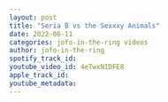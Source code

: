 ```yaml
---
layout: post
title: "Seria B vs the Sexxxy Animals"
date: 2022-06-11
categories: jofo-in-the-ring videos
author: jofo-in-the-ring
spotify_track_id: 
youtube_video_id: 4eTwxN1DFE8
apple_track_id: 
youtube_metadata: 
---
```

